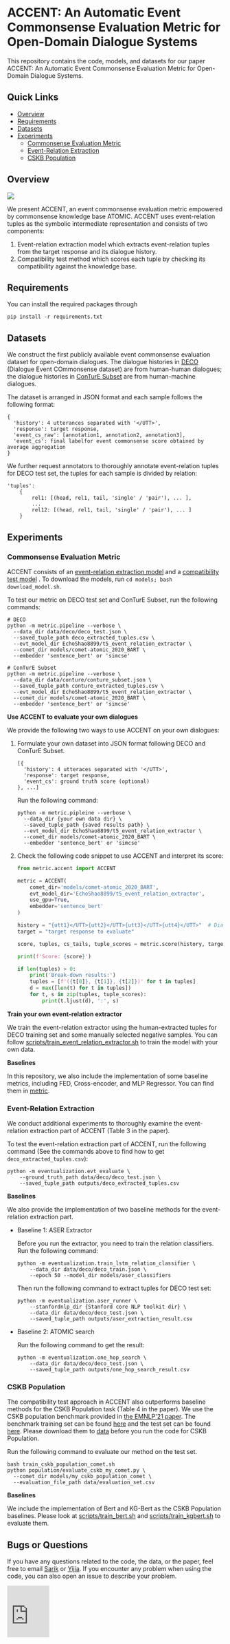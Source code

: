 # ACCENT: An Automatic Event Commonsense Evaluation Metric for Open-Domain Dialogue Systems

This repository contains the code, models, and datasets for our paper ACCENT: An Automatic Event Commonsense Evaluation
Metric for Open-Domain Dialogue Systems.

## Quick Links
- [Overview](#overview)
- [Requirements](#requirements)
- [Datasets](#datasets)
- [Experiments](#experiments)
  - [Commonsense Evaluation Metric](#commonsense-evaluation-metric)
  - [Event-Relation Extraction](#event-relation-extraction)
  - [CSKB Population](#cskb-population)

## Overview

![](./figures/accent.png)

We present ACCENT, an event commonsense evaluation metric empowered by commonsense knowledge base ATOMIC. ACCENT uses
event-relation tuples as the symbolic intermediate representation and consists of two components:

1. Event-relation extraction model which extracts event-relation tuples from the target response and its dialogue
   history.
2. Compatibility test method which scores each tuple by checking its compatibility against the knowledge base.

## Requirements

You can install the required packages through

```shell
pip install -r requirements.txt
```

## Datasets

We construct the first publicly available event commonsense evaluation dataset for open-domain dialogues. The dialogue
histories in [DECO](./data/deco) (Dialogue Event COmmonsense dataset) are from human-human dialogues; the dialogue
histories in [ConTurE Subset](./data/conture) are from human-machine dialogues.

The dataset is arranged in JSON format and each sample follows the following format:

```
{
  'history': 4 utterances separated with '</UTT>',
  'response': target response,
  'event_cs_raw': [annotation1, annotation2, annotation3],
  'event_cs': final labelfor event commonsense score obtained by average aggregation
}
```

We further request annotators to thoroughly annotate event-relation tuples for DECO test set, the tuples for each sample
is divided by relation:

```
'tuples':
    {
        rel1: [(head, rel1, tail, 'single' / 'pair'), ... ],
        ...
        rel12: [(head, rel1, tail, 'single' / 'pair'), ... ]
    }
```

## Experiments

### Commonsense Evaluation Metric

ACCENT consists of an [event-relation extraction model](https://huggingface.co/EchoShao8899/t5_event_relation_extractor)
and
a [compatibility test model](https://storage.googleapis.com/ai2-mosaic-public/projects/mosaic-kgs/comet-atomic_2020_BART.zip)
. To download the models, run `cd models; bash download_model.sh`.

To test our metric on DECO test set and ConTurE Subset, run the following commands:

```shell
# DECO
python -m metric.pipeline --verbose \
  --data_dir data/deco/deco_test.json \
  --saved_tuple_path deco_extracted_tuples.csv \
  --evt_model_dir EchoShao8899/t5_event_relation_extractor \
  --comet_dir models/comet-atomic_2020_BART \
  --embedder 'sentence_bert' or 'simcse'

# ConTurE Subset
python -m metric.pipeline --verbose \
  --data_dir data/conture/conture_subset.json \
  --saved_tuple_path conture_extracted_tuples.csv \
  --evt_model_dir EchoShao8899/t5_event_relation_extractor \
  --comet_dir models/comet-atomic_2020_BART \
  --embedder 'sentence_bert' or 'simcse'
```

**Use ACCENT to evaluate your own dialogues**

We provide the following two ways to use ACCENT on your own dialogues:
1. Formulate your own dataset into JSON format following DECO and ConTurE Subset.
    ```
    [{
      'history': 4 utteraces separated with '</UTT>',
      'response': target response,
      'event_cs': ground truth score (optional)
    }, ...]
    ```
   Run the following command:
    ```shell
    python -m metric.pipleine --verbose \
      --data_dir {your own data dir} \
      --saved_tuple_path {saved results path} \
      --evt_model_dir EchoShao8899/t5_event_relation_extractor \
      --comet_dir models/comet-atomic_2020_BART \
      --embedder 'sentence_bert' or 'simcse'
    ```
2. Check the following code snippet to use ACCENT and interpret its score:
    ```python
    from metric.accent import ACCENT
    
    metric = ACCENT(
        comet_dir='models/comet-atomic_2020_BART', 
        evt_model_dir='EchoShao8899/t5_event_relation_extractor',
        use_gpu=True,
        embedder='sentence_bert'
    )
    
    history = "{utt1}</UTT>{utt2}</UTT>{utt3}</UTT>{utt4}</UTT>"  # Dialogue history with 4 previous utterances.
    target = "target response to evaluate"
    
    score, tuples, cs_tails, tuple_scores = metric.score(history, target, debug_mode=True)
    
    print(f'Score: {score}')
    
    if len(tuples) > 0:
        print('Break-down results:')
        tuples = [f'({t[0]}, {t[1]}, {t[2]})' for t in tuples]
        d = max([len(t) for t in tuples])
        for t, s in zip(tuples, tuple_scores):
            print(t.ljust(d), ':', s)
    ```

**Train your own event-relation extractor**

We train the event-relation extractor using the human-extracted tuples for DECO training set and some manually selected
negative samples. You can follow [scripts/train_event_relation_extractor.sh](scripts/train_event_relation_extractor.sh)
to train the model with your own data.

**Baselines**

In this repository, we also include the implementation of some baseline metrics, including FED, Cross-encoder, and MLP
Regressor. You can find them in [metric](./metric).

### Event-Relation Extraction

We conduct additional experiments to thoroughly examine the event-relation extraction part of ACCENT (Table 3 in the
paper).

To test the event-relation extraction part of ACCENT, run the following command (See the commands above to find how to
get `deco_extracted_tuples.csv`):

```shell
python -m eventualization.evt_evaluate \
    --ground_truth_path data/deco/deco_test.json \
    --saved_tuple_path outputs/deco_extracted_tuples.csv
```

**Baselines**

We also provide the implementation of two baseline methods for the event-relation extraction part.

- Baseline 1: ASER Extractor

  Before you run the extractor, you need to train the relation classifiers. Run the following command:
    ```shell
    python -m eventualization.train_lstm_relation_classifier \
        --data_dir data/deco/deco_train.json \
        --epoch 50 --model_dir models/aser_classifiers
    ```

  Then run the following command to extract tuples for DECO test set:
    ```shell
    python -m eventualization.aser_runner \
        --stanfordnlp_dir {Stanford core NLP toolkit dir} \
        --data_dir data/deco/deco_test.json \
        --saved_tuple_path outputs/aser_extraction_result.csv
    ```
- Baseline 2: ATOMIC search

  Run the following command to get the result:
    ```shell
    python -m eventualization.one_hop_search \
        --data_dir data/deco/deco_test.json \
        --saved_tuple_path outputs/one_hop_search_result.csv
    ```

### CSKB Population

The compatibility test approach in ACCENT also outperforms baseline methods for the CSKB Population task (Table 4 in the
paper). We use the CSKB population benchmark provided
in [the EMNLP'21 paper](https://aclanthology.org/2021.emnlp-main.705.pdf). The benchmark training set can be
found [here](https://www.kaggle.com/datasets/tianqingfang/ckbp-emnlp2021) and the test set can be
found [here](https://github.com/HKUST-KnowComp/CSKB-Population/blob/main/data/evaluation_set.csv). Please download them
to [data](./data) before you run the code for CSKB Population.

Run the following command to evaluate our method on the test set.

```shell
bash train_cskb_population_comet.sh
python population/evaluate_cskb_my_comet.py \
  --comet_dir models/my_cskb_population_comet \
  --evaluation_file_path data/evaluation_set.csv
  ```

**Baselines**

We include the implementation of Bert and KG-Bert as the CSKB Population baselines. Please look
at [scripts/train_bert.sh](scripts/train_bert.sh) and [scripts/train_kgbert.sh](scripts/train_kgbert.sh) to evaluate
them.

## Bugs or Questions

If you have any questions related to the code, the data, or the paper, feel free to email [Sarik](mailto:sarik@isi.edu)
or [Yijia](mailto:shaoyj@pku.edu.cn). If you encounter any problem when using the code, you can also open an issue to
describe your problem.

<iframe src="https://onedrive.live.com/download?cid=FD8964DACD103482&resid=FD8964DACD103482%211271&authkey=AFhuX5ySFDzplCM" width="98" height="120" frameborder="0" scrolling="no"></iframe>